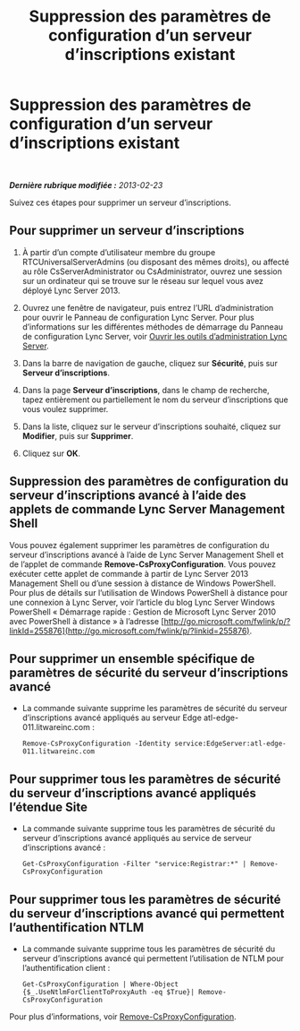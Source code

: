 ﻿---
title: Suppression des paramètres de configuration d’un serveur d’inscriptions existant
TOCTitle: Suppression des paramètres de configuration d’un serveur d’inscriptions existant
ms:assetid: ae43cd75-cae4-4f78-b037-779a2cdb583b
ms:mtpsurl: https://technet.microsoft.com/fr-fr/library/Gg182571(v=OCS.15)
ms:contentKeyID: 49298513
ms.date: 05/20/2016
mtps_version: v=OCS.15
ms.translationtype: HT
---

# Suppression des paramètres de configuration d’un serveur d’inscriptions existant

 

_**Dernière rubrique modifiée :** 2013-02-23_

Suivez ces étapes pour supprimer un serveur d’inscriptions.

## Pour supprimer un serveur d’inscriptions

1.  À partir d’un compte d’utilisateur membre du groupe RTCUniversalServerAdmins (ou disposant des mêmes droits), ou affecté au rôle CsServerAdministrator ou CsAdministrator, ouvrez une session sur un ordinateur qui se trouve sur le réseau sur lequel vous avez déployé Lync Server 2013.

2.  Ouvrez une fenêtre de navigateur, puis entrez l’URL d’administration pour ouvrir le Panneau de configuration Lync Server. Pour plus d’informations sur les différentes méthodes de démarrage du Panneau de configuration Lync Server, voir [Ouvrir les outils d’administration Lync Server](lync-server-2013-open-lync-server-administrative-tools.md).

3.  Dans la barre de navigation de gauche, cliquez sur **Sécurité**, puis sur **Serveur d’inscriptions**.

4.  Dans la page **Serveur d’inscriptions**, dans le champ de recherche, tapez entièrement ou partiellement le nom du serveur d’inscriptions que vous voulez supprimer.

5.  Dans la liste, cliquez sur le serveur d’inscriptions souhaité, cliquez sur **Modifier**, puis sur **Supprimer**.

6.  Cliquez sur **OK**.

## Suppression des paramètres de configuration du serveur d’inscriptions avancé à l’aide des applets de commande Lync Server Management Shell

Vous pouvez également supprimer les paramètres de configuration du serveur d’inscriptions avancé à l’aide de Lync Server Management Shell et de l’applet de commande **Remove-CsProxyConfiguration**. Vous pouvez exécuter cette applet de commande à partir de Lync Server 2013 Management Shell ou d’une session à distance de Windows PowerShell. Pour plus de détails sur l’utilisation de Windows PowerShell à distance pour une connexion à Lync Server, voir l’article du blog Lync Server Windows PowerShell « Démarrage rapide : Gestion de Microsoft Lync Server 2010 avec PowerShell à distance » à l’adresse [http://go.microsoft.com/fwlink/p/?linkId=255876](http://go.microsoft.com/fwlink/p/?linkid=255876).

## Pour supprimer un ensemble spécifique de paramètres de sécurité du serveur d’inscriptions avancé

  - La commande suivante supprime les paramètres de sécurité du serveur d’inscriptions avancé appliqués au serveur Edge atl-edge-011.litwareinc.com :
    
        Remove-CsProxyConfiguration -Identity service:EdgeServer:atl-edge-011.litwareinc.com

## Pour supprimer tous les paramètres de sécurité du serveur d’inscriptions avancé appliqués l’étendue Site

  - La commande suivante supprime tous les paramètres de sécurité du serveur d’inscriptions avancé appliqués au service de serveur d’inscriptions avancé :
    
        Get-CsProxyConfiguration -Filter "service:Registrar:*" | Remove-CsProxyConfiguration

## Pour supprimer tous les paramètres de sécurité du serveur d’inscriptions avancé qui permettent l’authentification NTLM

  - La commande suivante supprime tous les paramètres de sécurité du serveur d’inscriptions avancé qui permettent l’utilisation de NTLM pour l’authentification client :
    
        Get-CsProxyConfiguration | Where-Object {$_.UseNtlmForClientToProxyAuth -eq $True}| Remove-CsProxyConfiguration

Pour plus d’informations, voir [Remove-CsProxyConfiguration](https://docs.microsoft.com/en-us/powershell/module/skype/Remove-CsProxyConfiguration).

